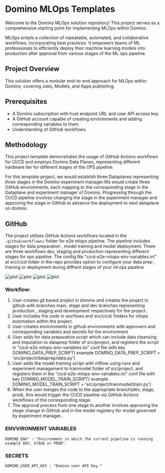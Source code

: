 # Domino MLOps Templates

Welcome to the Domino MLOps solution repository! This project serves as a comprehensive starting point for implementing MLOps within Domino.

MLOps entails a collection of repeatable, automated, and collaborative workflows, incorporating best practices. It empowers teams of ML professionals to efficiently deploy their machine learning models into production after approval from various stages of the ML ops pipeline.

## Project Overview

This solution offers a modular end-to-end approach for MLOps within Domino, covering Jobs, Models, and Apps publishing.

## Prerequisites

- A Domino subscription with host endpoint URL and user API access key.
- A GitHub account capable of creating environments and adding corresponding variables to them.
- Understanding of GitHub workflows.

## Methodology

This project template demonstrates the usage of GitHub Actions workflows for CI/CD and employs Domino Data Planes, representing different hardware tier for different stages of the OPS pipeline.

For this template project, we would establish three Dataplanes representing three stages in the Domino experiment manager.We would create three GitHub environments, each mapping to the corresponding stage in the Dataplane and experiment manager of Domino. Progressing through the CI/CD pipeline involves changing the stage in the experiment manager and approving the stage in GitHub to advance the deployment to next dataplane on domino.

## GitHub

The project utilizes GitHub Actions workflows located in the `.github/workflows/` folder for e2e mlops pipeline. The pipeline includes stages for data preparation , model training and model deployment. There are three workflows dev, staging and production representing different stages for ops pipeline. The config file "cicd-e2e-mlops-env-variables.ini" at src/cicd folder in the repo provides option to configure your data prep , training or deployment during diffrent stages of your ml ops pipeline  


![plot](./images/environments.png)
![plot](./images/environment_variables.png)
![plot](./images/config_file.png)
![plot](./images/approvers.png)



### Workflow:

1. User creates git based project in domino and creates the project in github with branches main, stage and dev branches representing production , staging and development respectively for the project.
2. User includes the code in worflows and src/cicd/ folders for mlops automation within the project.
3. User creates environments in github environments with approvers and corresponding variables and secrets for the environment
4. User adds for data preparation script which can include data cleansing and imputation to dataprep folder of  src/project, and registers the script in "cicd-e2e-mlops-env-variables.ini" conf file with key DOMINO_DATA_PREP_SCRIPT( example DOMINO_DATA_PREP_SCRIPT = 'src/project/dataprep/data.py')
5. User adds the model training script with mlflow using runs and experiment management to trainmodel folder of src/project, and registers them in the "cicd-e2e-mlops-env-variables.ini" conf file with key DOMINO_MODEL_TRAIN_SCRIPT( example DOMINO_MODEL_TRAIN_SCRIPT = 'src/project/trainmodel/train.py')
6. When the user merges the code to the appropriate branch(dev, stage, prod), this would trigger the CI/CD pipeline via GitHub Actions workflows of the corresponding stage.
7. The approval process from one stage to another involves approving the stage change in GitHub and in the model registery for model governed by experiment manager.. 

### ENVVIRONMENT VARIABLES
    DOMINO_ENV" : "Environment in which the current pipeline is running example DEV, STAGE or PROD".

### SECRETS
    DOMINO_USER_API_KEY : "Domino user API Key."
